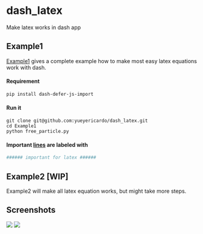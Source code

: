 # dash_latex
Make latex works in dash app

## Example1 
[Example1](https://github.com/yueyericardo/dash_latex/tree/master/Example1) gives a complete example how to make most easy latex equations work with dash.

#### Requirement
```bash
pip install dash-defer-js-import
```

#### Run it
```
git clone git@github.com:yueyericardo/dash_latex.git
cd Example1
python free_particle.py
```

#### Important [lines](https://github.com/yueyericardo/dash_latex/blob/master/Example1/free_particle.py#L10) are labeled with
```python
###### important for latex ######
```

## Example2 [WIP] 
Example2 will make all latex equation works, but might take more steps.

## Screenshots
![](https://github.com/yueyericardo/dash_latex/blob/master/Screenshot/1.png)
![](https://github.com/yueyericardo/dash_latex/blob/master/Screenshot/3.png)
